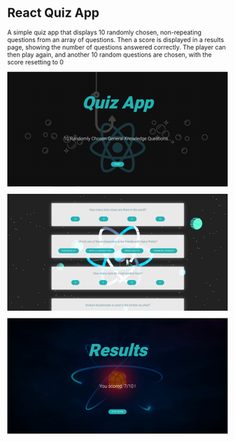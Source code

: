 # React Quiz App

A simple quiz app that displays 10 randomly chosen, non-repeating questions from an array of questions. Then a score is displayed in a results page, showing the number of questions answered correctly. The player can then play again, and another 10 random questions are chosen, with the score resetting to 0

![Alt text](./src/res/title-screen.png?raw=true "Title Screen")

![Alt text](./src/res/quiz-screen.png?raw=true "Quiz Screen")

![Alt text](./src/res/results-screen.png?raw=true "Results Screen")